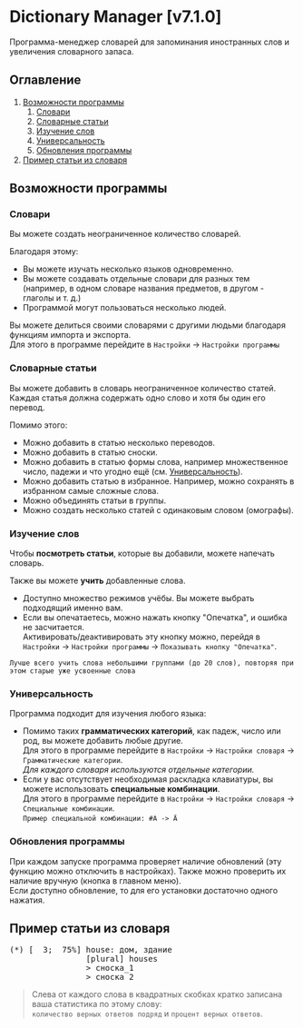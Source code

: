 # Dictionary Manager [v7.1.0]
Программа-менеджер словарей для запоминания иностранных слов и увеличения словарного запаса.

## Оглавление
1. [Возможности программы](#возможности-программы)
    1. [Словари](#словари)
    2. [Словарные статьи](#словарные-статьи)
    3. [Изучение слов](#изучение-слов)
    4. [Универсальность](#универсальность)
    5. [Обновления программы](#обновления-программы)
2. [Пример статьи из словаря](#пример-статьи-из-словаря)

## Возможности программы
### Словари
Вы можете создать неограниченное количество словарей.

Благодаря этому:
- Вы можете изучать несколько языков одновременно.
- Вы можете создавать отдельные словари для разных тем (например, в одном словаре названия предметов, в другом - глаголы и т. д.)
- Программой могут пользоваться несколько людей.

Вы можете делиться своими словарями с другими людьми благодаря функциям импорта и экспорта.<br>
Для этого в программе перейдите в `Настройки` -> `Настройки программы`

### Словарные статьи
Вы можете добавить в словарь неограниченное количество статей.<br>
Каждая статья должна содержать одно слово и хотя бы один его перевод.

Помимо этого:
- Можно добавить в статью несколько переводов.
- Можно добавить в статью сноски.
- Можно добавить в статью формы слова, например множественное число, падежи и что угодно ещё (см. [Универсальность](#универсальность)).
- Можно добавить статью в избранное. Например, можно сохранять в избранном самые сложные слова.
- Можно объединять статьи в группы.
- Можно создать несколько статей с одинаковым словом (омографы).

### Изучение слов
Чтобы <b>посмотреть статьи</b>, которые вы добавили, можете напечать словарь.

Также вы можете <b>учить</b> добавленные слова.
- Доступно множество режимов учёбы. Вы можете выбрать подходящий именно вам.
- Если вы опечатаетесь, можно нажать кнопку "Опечатка", и ошибка не засчитается.<br>
  Активировать/деактивировать эту кнопку можно, перейдя в `Настройки` -> `Настройки программы` -> `Показывать кнопку "Опечатка"`.<br>

`Лучше всего учить слова небольшими группами (до 20 слов), повторяя при этом старые уже усвоенные слова`

### Универсальность
Программа подходит для изучения любого языка:
- Помимо таких <b>грамматических категорий</b>, как падеж, число или род, вы можете добавить любые другие.<br>
  Для этого в программе перейдите в `Настройки` -> `Настройки словаря` -> `Грамматические категории`.<br>
  *Для каждого словаря используются отдельные категории.*
- Если у вас отсутствует необходимая раскладка клавиатуры, вы можете использовать <b>специальные комбинации</b>.<br>
  Для этого в программе перейдите в `Настройки` -> `Настройки словаря` -> `Специальные комбинации`.<br>
  `Пример специальной комбинации: #A -> Ä`

### Обновления программы
При каждом запуске программа проверяет наличие обновлений (эту функцию можно отключить в настройках).
Также можно проверить их наличие вручную (кнопка в главном меню).<br>
Если доступно обновление, то для его установки достаточно одного нажатия.

## Пример статьи из словаря
<pre>
(*) [  3;  75%] house: дом, здание
                [plural] houses
                > сноска_1
                > сноска_2
</pre>
> Слева от каждого слова в квадратных скобках кратко записана ваша статистика по этому слову:<br>
`количество верных ответов подряд` и `процент верных ответов`.
